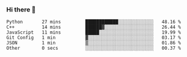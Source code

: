 ### Hi there 👋

<!--START_SECTION:waka-->

```text
Python       27 mins         ████████████░░░░░░░░░░░░░   48.16 %
C++          14 mins         ██████▓░░░░░░░░░░░░░░░░░░   26.44 %
JavaScript   11 mins         █████░░░░░░░░░░░░░░░░░░░░   19.99 %
Git Config   1 min           ▓░░░░░░░░░░░░░░░░░░░░░░░░   03.17 %
JSON         1 min           ▒░░░░░░░░░░░░░░░░░░░░░░░░   01.86 %
Other        0 secs          ░░░░░░░░░░░░░░░░░░░░░░░░░   00.37 %
```

<!--END_SECTION:waka-->
<!--
**Boombag0607/Boombag0607** is a ✨ _special_ ✨ repository because its `README.md` (this file) appears on your GitHub profile.

Here are some ideas to get you started:

- 🔭 I’m currently working on ...
- 🌱 I’m currently learning ...
- 👯 I’m looking to collaborate on ...
- 🤔 I’m looking for help with ...
- 💬 Ask me about ...
- 📫 How to reach me: ...
- 😄 Pronouns: ...
- ⚡ Fun fact: ...
-->
